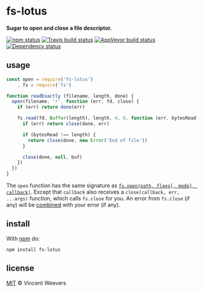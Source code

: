 # fs-lotus

**Sugar to open and close a file descriptor.**

[![npm status](http://img.shields.io/npm/v/fs-lotus.svg?style=flat-square)](https://www.npmjs.org/package/fs-lotus) [![Travis build status](https://img.shields.io/travis/vweevers/fs-lotus.svg?style=flat-square&label=travis)](http://travis-ci.org/vweevers/fs-lotus) [![AppVeyor build status](https://img.shields.io/appveyor/ci/vweevers/fs-lotus.svg?style=flat-square&label=appveyor)](https://ci.appveyor.com/project/vweevers/fs-lotus) [![Dependency status](https://img.shields.io/david/vweevers/fs-lotus.svg?style=flat-square)](https://david-dm.org/vweevers/fs-lotus)

## usage

```js
const open = require('fs-lotus')
    , fs = require('fs')

function readExactly (filename, length, done) {
  open(filename, 'r', function (err, fd, close) {
    if (err) return done(err)

    fs.read(fd, Buffer(length), length, 4, 0, function (err, bytesRead, buf) {
      if (err) return close(done, err)

      if (bytesRead !== length) {
        return close(done, new Error('End of file'))
      }

      close(done, null, buf)
    })
  })
}
```

The `open` function has the same signature as [`fs.open(path, flags[, mode], callback)`](https://nodejs.org/api/fs.html#fs_fs_open_path_flags_mode_callback). Except that `callback` also receives a `close(callback, err, ...args)` function, which calls `fs.close` for you. An error from `fs.close` (if any) will be [combined](https://github.com/matthewmueller/combine-errors) with your error (if any).

## install

With [npm](https://npmjs.org) do:

```
npm install fs-lotus
```

## license

[MIT](http://opensource.org/licenses/MIT) © Vincent Weevers
